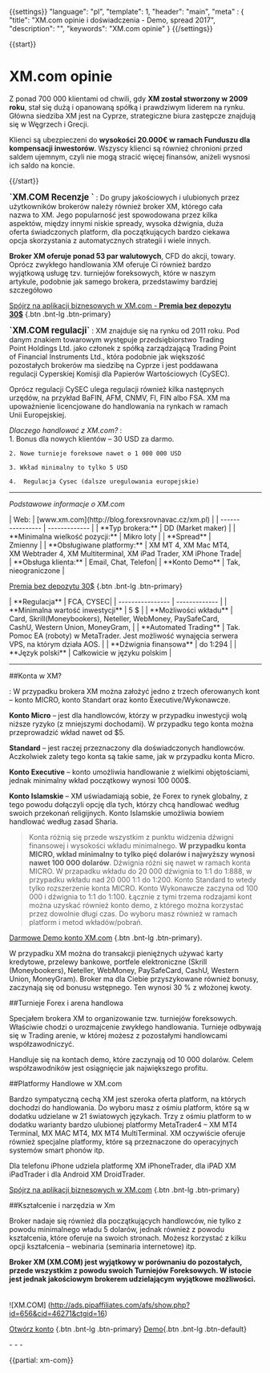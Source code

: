 {{settings}}
  "language": "pl",
  "template": 1,
  "header": "main",
  "meta" : {
    "title": "XM.com opinie i doświadczenia - Demo, spread 2017",
    "description": "",
    "keywords": "XM.com opinie"
  }
{{/settings}}

<div itemprop="review" itemscope itemtype="http://schema.org/Review">

<span itemprop="reviewRating" itemscope itemtype="http://schema.org/Rating">
  <meta itemprop="worstRating" content="1"/>
  <meta itemprop="ratingValue" content="93"/>
  <meta itemprop="bestRating" content="100"/>
</span>
<meta itemprop="itemreviewed" content="XM.coms">
<meta itemprop="author" content="ForexSrovnávač.cz/pl">

<div class="row">
<div class="col-md-9" role="main" markdown="1">

{{start}} 

# XM.com opinie

Z ponad 700 000 klientami od chwili, gdy **XM został stworzony w 2009 roku**, stał się dużą i opanowaną spółką i prawdziwym liderem na rynku. Główna siedziba XM jest na Cyprze, strategiczne biura zastępcze znajdują się w Węgrzech i Grecji.

Klienci są ubezpieczeni do **wysokości 20.000€ w ramach Funduszu dla kompensacji inwestorów**. Wszyscy klienci są również chronioni przed saldem ujemnym, czyli nie mogą stracić więcej finansów, aniżeli wysnosi ich saldo na koncie.

{{/start}} 


<div class="row" style="width:92%">
  <div class="col-md-6" markdown="1">
<b><big>`XM.COM Recenzje `</big></b> 
:    
 Do grupy jakościowych i ulubionych przez użytkowników brokerów należy również broker XM, którego cała nazwa to XM. Jego popularność jest spowodowana przez kilka aspektów, między innymi niskie spready, wysoka dźwignia, duża oferta świadczonych platform, dla początkujących bardzo ciekawa opcja skorzystania z automatycznych strategii i wiele innych. 
 
**Broker XM oferuje ponad 53 par walutowych**, CFD do akcji, towary. Oprócz zwykłego handlowania XM oferuje Ci również bardzo wyjątkową usługę tzv. turniejów foreksowych, które w naszym artykule, podobnie jak samego brokera, przedstawimy bardziej szczegółowo


[Spójrz na aplikacji biznesowych w XM.com - **Premia bez depozytu 30$**](http://blog.forexsrovnavac.cz/xm.pl) {.btn .bnt-lg .btn-primary}

</div>
  <div class="col-md-6" markdown="1">
<b><big>`XM.COM regulacji`</big></b> 
:    
XM znajduje się na rynku od 2011 roku. Pod danym znakiem towarowym występuje przedsiębiorstwo Trading Point Holdings Ltd. jako członek z spółką zarządzającą Trading Point of Financial Instruments Ltd., która podobnie jak większość pozostałych brokerów ma siedzibę na Cyprze i jest poddawana regulacji Cyperskiej Komisji dla Papierów Wartościowych (CySEC). 

Oprócz regulacji CySEC ulega regulacji również kilka następnych urzędów, na przykład BaFIN, AFM, CNMV, FI, FIN albo FSA. XM ma upoważnienie licencjowane do handlowania na rynkach w ramach Unii Europejskiej.

</div>
</div>

*Dlaczego handlować z XM.com?*
:    
    1. Bonus dla nowych klientów – 30 USD za darmo.

    2. Nowe turnieje foreksowe nawet o 1 000 000 USD
    
    3. Wkład minimalny to tylko 5 USD

    4.  Regulacja Cysec (dalsze uregulowania europejskie)
- - -
*Podstawowe informacje o XM.com*
<div class="row" style="width:92%">
  <div class="col-md-6" markdown="1">
| Web:     |   [www.xm.com](http://blog.forexsrovnavac.cz/xm.pl) |
| ---------------- | ------------- |
| **Typ brokera:**   | DD (Market maker) |
| **Minimalna wielkość pozycji:** | Mikro loty |
| **Spread** |	Zmienny |
| **Obsługiwane platformy:**  |	XM MT 4, XM Mac MT4, XM Webtrader 4, XM Multiterminal, XM iPad Trader, XM iPhone Trade|
| **Obsługa klienta:**  | Email, Chat, Telefon|
| **Konto Demo**  | Tak, nieograniczone |

[Premia bez depozytu 30$](http://blog.forexsrovnavac.cz/xm.pl) {.btn .bnt-lg .btn-primary}

  </div>
  <div class="col-md-6" markdown="1">
| **Regulacja**  |  FCA, CYSEC|
| ---------------- | ------------- |
| **Minimalna wartość inwestycji**  | 5 $ |
| **Możliwości wkładu**  | Card, Skrill(Moneybookers), Neteller, WebMoney, PaySafeCard, CashU, Western Union, MoneyGram, |
| **Automated Trading**  |  Tak. Pomoc EA (roboty) w MetaTrader. Jest możliwość wynajęcia serwera VPS, na którym działa AOS. |
| **Dźwignia finansowa**  | do 1:294 |
| **Język polski**  | Całkowicie w języku polskim |

</div>
</div>

- - -

##Konta w XM?

:   W przypadku brokera XM można założyć jedno z trzech oferowanych kont – konto MICRO, konto Standart oraz konto Executive/Wykonawcze.

	
**Konto Micro** – jest dla handlowców, którzy w przypadku inwestycji wolą niższe ryzyko (z mniejszymi dochodami). W przypadku tego konta można przeprowadzić wkład nawet od $5.

**Standard** – jest raczej przeznaczony dla doświadczonych handlowców. Aczkolwiek zalety tego konta są takie same, jak w przypadku konta Micro.

**Konto Executive** – konto umożliwia handlowanie z wielkimi objętościami, jednak minimalny wkład początkowy wynosi 100 000$.

**Konto Islamskie** – XM uświadamiają sobie, że Forex to rynek globalny, z tego powodu dołączyli opcję dla tych, którzy chcą handlować według swoich przekonań religijnych. Konto Islamskie umożliwia bowiem handlować według zasad Sharia.

>Konta różnią się przede wszystkim z punktu widzenia dźwigni finansowej i wysokości wkładu minimalnego. **W przypadku konta MICRO, wkład minimalny to tylko pięć dolarów i najwyższy wynosi nawet 100 000 dolarów**. Dźwignia różni się nawet w ramach konta MICRO. W przapadku wkładu do 20 000 dźwignia to 1:1 do 1:888, w przypadku wkładu nad 20 000 1:1 do 1:200. Konto Standard to wtedy tylko rozszerzenie konta MICRO. Konto Wykonawcze zaczyna od 100 000 i dźwignia to 1:1 do 1:100. Łącznie z tymi trzema rodzajami kont można uzyskać również konto demo, z którego można korzystać przez dowolnie długi czas. Do wyboru masz również w ramach platform i metod wkładów/pobrań.


[Darmowe Demo konto XM.com](http://blog.forexsrovnavac.cz/xm.pl) {.btn .bnt-lg .btn-primary}.

W przypadku XM można do transakcji pieniężnych używać karty kredytowe, przelewy bankowe, portfele elektroniczne (Skrill (Moneybookers), Neteller, WebMoney, PaySafeCard, CashU, Western Union, MoneyGram). Broker ma dla Ciebie przyszykowane również bonusy, zaczynają się od bonusu wstępnego. Ten wynosi 30 % z włożonej kwoty.

##Turnieje Forex i arena handlowa

Specjałem brokera XM to organizowanie tzw. turniejów foreksowych. Właściwie chodzi o urozmajcenie zwykłego handlowania. Turnieje odbywają się w Trading arenie, w której możesz z pozostałymi handlowcami współzawodniczyć. 

Handluje się na kontach demo, które zaczynają od 10 000 dolarów. Celem współzawodników jest osiągnięcie jak największego profitu. 

##Platformy Handlowe w XM.com

Bardzo sympatyczną cechą XM jest szeroka oferta platform, na których dochodzi do handlowania. Do wyboru masz z ośmiu platform, które są w dodatku udzielane w 21 światowych językach. Trzy z ośmiu platform to w dodatku warianty bardzo ulubionej platformy MetaTrader4 – XM MT4 Terminal, MX MAC MT4, MX MT4 MultiTerminal. XM oczywiście oferuje również specjalne platformy, które są przeznaczone do operacyjnych systemów smart phonów itp.

Dla telefonu iPhone udziela platformę XM iPhoneTrader, dla iPAD XM iPadTrader i dla Android XM DroidTrader. 


[Spójrz na aplikacji biznesowych w XM.com](http://blog.forexsrovnavac.cz/xm.pl) {.btn .bnt-lg .btn-primary}

##Kształcenie i narzędzia w Xm


Broker nadaje się również dla początkujących handlowców, nie tylko z powodu minimalnego władu 5 dolarów, jednak również z powodu kształcenia, które oferuje na swoich stronach. Możesz korzystać z kilku opcji kształcenia – webinaria (seminaria internetowe) itp.

**Broker XM (XM.COM) jest wyjątkowy w porównaniu do pozostałych, przede wszystkim z powodu swoich Turniejów Foreksowych. W istocie jest jednak jakościowym brokerem udzielającym wyjątkowe możliwości.**


</div>
<div class="col-md-3" markdown="1">
<div class="well" markdown="1" style="margin-top: 2.5em">

![XM.COM] (http://ads.pipaffiliates.com/afs/show.php?id=656&cid=46271&ctgid=16)

[Otwórz konto](http://blog.forexsrovnavac.cz/xm.pl "Otwórz konto") {.btn .bnt-lg .btn-primary} [Demo](http://blog.forexsrovnavac.cz/xm.pl "Demo"){.btn .bnt-lg .btn-default}

</div>
- - -

{{partial: xm-com}}

</div>

<div class="container-fluid" markdown="1">



</div>
</div>
</div>



</div><!-- /itemreview -->